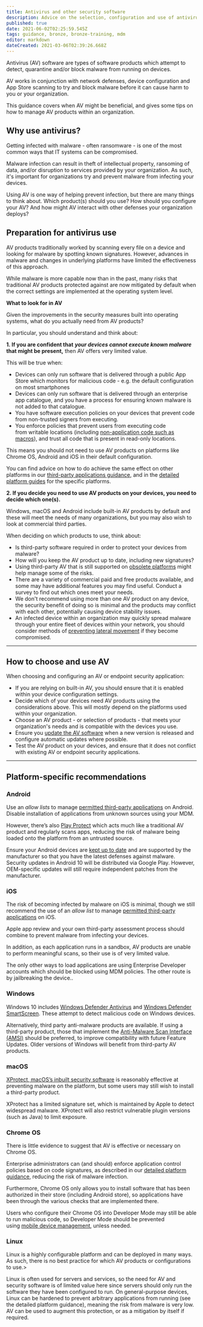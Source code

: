 ```yaml
---
title: Antivirus and other security software
description: Advice on the selection, configuration and use of antivirus and other security software on smartphones, tablets, laptops and desktop PCs
published: true
date: 2021-06-02T02:25:59.545Z
tags: guidance, bronze, bronze-training, mdm
editor: markdown
dateCreated: 2021-03-06T02:39:26.668Z
---
```


Antivirus (AV) software are types of software products which attempt to detect, quarantine and/or block malware from running on devices.

AV works in conjunction with network defenses, device configuration and App Store scanning to try and block malware before it can cause harm to you or your organization.

This guidance covers when AV might be beneficial, and gives some tips on how to manage AV products within an organization.


## Why use antivirus?

Getting infected with malware - often ransomware - is one of the most common ways that IT systems can be compromised.

Malware infection can result in theft of intellectual property, ransoming of data, and/or disruption to services provided by your organization. As such, it's important for organizations try and prevent malware from infecting your devices.

Using AV is one way of helping prevent infection, but there are many things to think about. Which product(s) should you use? How should you configure your AV? And how might AV interact with other defenses your organization deploys?


## Preparation for antivirus use

AV products traditionally worked by scanning every file on a device and looking for malware by spotting known signatures. However, advances in malware and changes in underlying platforms have limited the effectiveness of this approach.

While malware is more capable now than in the past, many risks that traditional AV products protected against are now mitigated by default when the correct settings are implemented at the operating system level.

**What to look for in AV**

Given the improvements in the security measures built into operating systems, what do you actually need from AV products?

In particular, you should understand and think about:

**1. If you are confident that** ***your devices cannot execute known malware*** **that might be present,** then AV offers very limited value.

This will be true when:

-   Devices can only run software that is delivered through a public App Store which monitors for malicious code - e.g. the default configuration on most smartphones
-   Devices can only run software that is delivered through an enterprise app catalogue, and you have a process for ensuring known malware is not added to that catalogue.
-   You have software execution policies on your devices that prevent code from non-trusted signers from executing.
-   You enforce policies that prevent users from executing code from writable locations (including [non-application code such as macros](/guidance/macro-security-for-microsoft-office)), and trust all code that is present in read-only locations.

This means you should not need to use AV products on platforms like Chrome OS, Android and iOS in their default configuration.

You can find advice on how to do achieve the same effect on other platforms in our [third-party applications guidance](/bronze-training/mobile-device-guidance/using-third-party-applications), and in the [detailed platform guides](/bronze-training/mobile-device-guidance/platform-guides) for the specific platforms.

**2\. If you decide you need to use AV products on your devices, you need to decide which one(s).**

Windows, macOS and Android include built-in AV products by default and these will meet the needs of many organizations, but you may also wish to look at commercial third parties.

When deciding on which products to use, think about:

-   Is third-party software required in order to protect your devices from malware?
-   How will you keep the AV product up to date, including new signatures?
-   Using third-party AV that is still supported on [obsolete platforms](/bronze-training/mobile-device-guidance/managing-the-risks-from-obsolete-products) might help manage some of the risks.
-   There are a variety of commercial paid and free products available, and some may have additional features you may find useful. Conduct a survey to find out which ones meet your needs.
-   We don't recommend using more than one AV product on any device, the security benefit of doing so is minimal and the products may conflict with each other, potentially causing device stability issues.
-   An infected device within an organization may quickly spread malware through your entire fleet of devices within your network, you should consider methods of [preventing lateral movement](/bronze-controls/preventing-lateral-movement) if they become compromised.

---

## How to choose and use AV

When choosing and configuring an AV or endpoint security application:

-   If you are relying on built-in AV, you should ensure that it is enabled within your device configuration settings.
-   Decide which of your devices need AV products using the considerations above. This will mostly depend on the platforms used within your organization.
-   Choose an AV product - or selection of products - that meets your organization's needs and is compatible with the devices you use.
-   Ensure you [update the AV software](/bronze-training/mobile-device-guidance/antivirus-and-other-security-software) when a new version is released and configure automatic updates where possible.
-   Test the AV product on your devices, and ensure that it does not conflict with existing AV or endpoint security applications.

---

## Platform-specific recommendations

### **Android**

Use an *allow lists* to manage [permitted third-party applications](/bronze-training/mobile-device-guidance/using-third-party-applications) on Android. Disable installation of applications from unknown sources using your MDM.

However, there’s also [Play Protect](https://support.google.com/accounts/answer/2812853?hl=en) which acts much like a traditional AV product and regularly scans apps, reducing the risk of malware being loaded onto the platform from an untrusted source.

Ensure your Android devices are [kept up to date](/bronze-training/mobile-device-guidance/keeping-devices-and-software-up-to-date) and are supported by the manufacturer so that you have the latest defenses against malware. Security updates in Android 10 will be distributed via Google Play. However, OEM-specific updates will still require independent patches from the manufacturer.

### **iOS**

The risk of becoming infected by malware on iOS is minimal, though we still recommend the use of an *allow list* to manage [permitted third-party applications](/bronze-training/mobile-device-guidance/keeping-devices-and-software-up-to-date) on iOS.

Apple app review and your own third-party assessment process should combine to prevent malware from infecting your devices.

In addition, as each application runs in a sandbox, AV products are unable to perform meaningful scans, so their use is of very limited value. 

The only other ways to load applications are using Enterprise Developer accounts which should be blocked using MDM policies. The other route is by jailbreaking the device.. 

### **Windows**

Windows 10 includes [Windows Defender Antivirus](https://docs.microsoft.com/en-us/windows/security/threat-protection/windows-defender-antivirus/windows-defender-antivirus-in-windows-10) and [Windows Defender SmartScreen](https://docs.microsoft.com/en-us/windows/security/threat-protection/windows-defender-smartscreen/windows-defender-smartscreen-overview). These attempt to detect malicious code on Windows devices.

Alternatively, third party anti-malware products are available. If using a third-party product, those that implement the [Anti-Malware Scan Interface (AMSI)](https://docs.microsoft.com/en-gb/windows/win32/amsi/antimalware-scan-interface-portal) should be preferred, to improve compatibility with future Feature Updates. Older versions of Windows will benefit from third-party AV products. 

### **macOS**

[XProtect, macOS’s inbuilt security software](https://www.apple.com/macos/security/) is reasonably effective at preventing malware on the platform, but some users may still wish to install a third-party product.

XProtect has a limited signature set, which is maintained by Apple to detect widespread malware. XProtect will also restrict vulnerable plugin versions (such as Java) to limit exposure.

### **Chrome OS**

There is little evidence to suggest that AV is effective or necessary on Chrome OS.

Enterprise administrators can (and should) enforce application control policies based on code signatures, as described in our [detailed platform guidance](/bronze-training/mobile-device-guidance/platform-guides), reducing the risk of malware infection.

Furthermore, Chrome OS only allows you to install software that has been authorized in their store (including Android store), so applications have been through the various checks that are implemented there.

Users who configure their Chrome OS into Developer Mode may still be able to run malicious code, so Developer Mode should be prevented using [mobile device management](/bronze-training/mobile-device-guidance/choosing-and-using-mobile-device-management-services), unless needed.

### **Linux**

Linux is a highly configurable platform and can be deployed in many ways. As such, there is no best practice for which AV products or configurations to use.>

Linux is often used for servers and services, so the need for AV and security software is of limited value here since servers should only run the software they have been configured to run. On general-purpose devices, Linux can be hardened to prevent arbitrary applications from running (see the detailed platform guidance), meaning the risk from malware is very low. AV can be used to augment this protection, or as a mitigation by itself if required.
